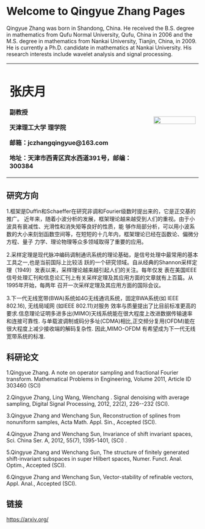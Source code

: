 # Welcome to Qingyue Zhang Pages

Qingyue Zhang was born in Shandong, China. He received the B.S. degree
in mathematics from Qufu Normal University, Qufu, China in 2006
and the M.S. degree in mathematics from Nankai University, Tianjin, China,
in 2009. He is currently a Ph.D. candidate in mathematics at Nankai University.
His research interests include wavelet analysis and signal processing.

<table border="0">
  <tr>
    <td width="75%">
      <h1>张庆月</h1>
      <p><b>副教授</b></p>
      <p><b>天津理工大学 理学院</b></p>
      <p><b>邮箱：jczhangqingyue@163.com</b></p>
      <p><b>地址：天津市西青区宾水西道391号，邮编：300384</b></p>
    </td>
    <td width="25%">
      <img src="qingyue-zhang.github.io/qingyuezhang.jpg" width="100%">      
    </td>
  </tr>
</table>

## 研究方向  
1.框架是Duffin和Schaeffer在研究非调和Fourier级数时提出来的，它是正交基的推广。 近年来，随着小波分析的发展，框架理论越来越受到人们的重视。由于小波具有衰减性、光滑性和消失矩等良好的性质，能 够作局部分析，可以用小波系数的大小来刻划函数空间等，在短短的十几年内，框架理论已经在函数论、偏微分方程、量子 力学、理论物理等众多领域取得了重要的应用。

2.采样定理是现代脉冲编码调制通讯系统的理论基础，是信号处理中最常用的基本工具之一,也是当前国际上比较活 跃的一个研究领域。自从经典的Shannon采样定理（1949）发表以来，采样理论越来越引起人们的关注。每年仅发 表在美国IEEE信号处理汇刊和信息论汇刊上有关采样定理及其应用方面的文章就有上百篇。从1995年开始，每两年 召开一次采样定理及其应用方面的国际会议。

3.下一代无线宽带(BWA)系统如4G无线通讯系统，固定BWA系统(如 IEEE 802.16), 无线局域网 (如IEEE 802.11)对服务 效率与质量提出了比目前标准更高的要求.信息理论证明多进多出(MIMO)天线系统能在很大程度上改进数据传输速率 和连接可靠性. 与单载波调制或码分多址(CDMA)相比,正交频分复用(OFDM)能在很大程度上减少接收端的解码复杂性. 因此,MIMO-OFDM 有希望成为下一代无线宽带系统的标准.


## 科研论文
1.Qingyue Zhang. A note on operator sampling and fractional Fourier transform. Mathematical Problems in Engineering, Volume 2011, Article ID 303460 (SCI)

2.Qingyue Zhang, Ling Wang, Wenchang . Signal denoising with average sampling, Digital Signal Processing, 2012, 22(2), 226--232 (SCI).

3.Qingyue Zhang and Wenchang Sun, Reconstruction of splines from nonuniform samples, Acta Math. Appl. Sin., Accepted (SCI).

4.Qingyue Zhang and Wenchang Sun, Invariance of shift invariant spaces, Sci. China Ser. A, 2012, 55(7), 1395-1401, (SCI) .

5.Qingyue Zhang and Wenchang Sun, The structure of finitely generated shift-invariant subspaces in super Hilbert spaces, Numer. Funct. Anal. Optim., Accepted (SCI).

6.Qingyue Zhang and Wenchang Sun, Vector-stability of refinable vectors, Appl. Anal., Accepted (SCI).

## 链接
https://arxiv.org/

